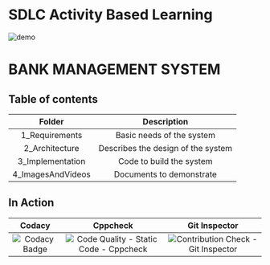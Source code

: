 # SDLC Activity Based Learning
![demo](https://zybermedia.net/wp-content/uploads/2019/07/banking.jpg)
# BANK MANAGEMENT SYSTEM
## Table of contents
|Folder|Description|
|:---:|:---:|
|1_Requirements|Basic needs of the system|
|2_Architecture|Describes the design of the system|
|3_Implementation|Code to build the system|
|4_ImagesAndVideos|Documents to demonstrate|
## In Action
|Codacy|Cppcheck|Git Inspector|
|:--:|:--:|:--:|
|![Codacy Badge](https://app.codacy.com/project/badge/Grade/8e1c6b595b374c7280357288c5e9c035)|![Code Quality - Static Code - Cppcheck](https://github.com/Chinmayi-bc/LnT__STEPin__mini__project/actions/workflows/Cppcheck.yml/badge.svg)|![Contribution Check - Git Inspector](https://github.com/Chinmayi-bc/LnT__STEPin__mini__project/actions/workflows/gitinspector.yml/badge.svg)|

